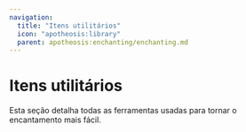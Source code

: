 ```yaml
---
navigation:
  title: "Itens utilitários"
  icon: "apotheosis:library"
  parent: apotheosis:enchanting/enchanting.md
---
```


# Itens utilitários

Esta seção detalha todas as ferramentas usadas para tornar o encantamento mais fácil.

<SubPages />